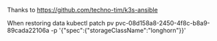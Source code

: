 Thanks to
https://github.com/techno-tim/k3s-ansible



When restoring data
kubectl patch pv pvc-08d158a8-2450-4f8c-b8a9-89cada22106a -p '{"spec":{"storageClassName":"longhorn"}}'
